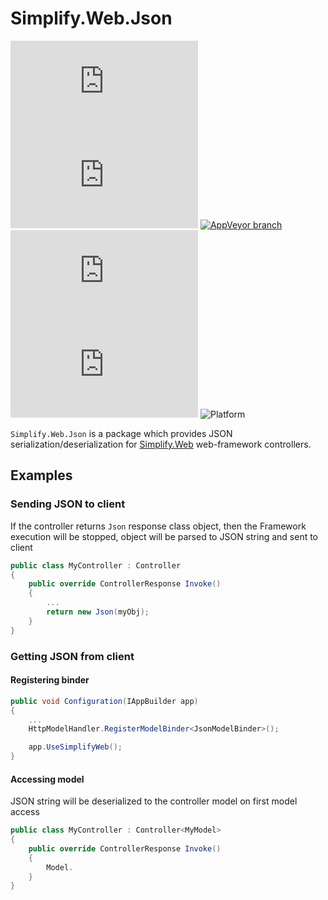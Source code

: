 # Simplify.Web.Json

[![Nuget Version](https://img.shields.io/nuget/v/Simplify.Web.Json)](https://www.nuget.org/packages/Simplify.Web.Json/)
[![Nuget Download](https://img.shields.io/nuget/dt/Simplify.Web.Json)](https://www.nuget.org/packages/Simplify.Web.Json/)
[![AppVeyor branch](https://img.shields.io/appveyor/ci/i4004/simplify-web-json/master)](https://ci.appveyor.com/project/i4004/simplify-web-json)
[![Libraries.io dependency status for latest release](https://img.shields.io/librariesio/release/nuget/Simplify.Web.Json)](https://libraries.io/nuget/Simplify.Web.Json)
[![CodeFactor Grade](https://img.shields.io/codefactor/grade/github/SimplifyNet/Simplify.Web.Json)](https://www.codefactor.io/repository/github/simplifynet/simplify.web.Json)
![Platform](https://img.shields.io/badge/platform-.NET%20Standard%202.0%20%7C%20.NET%204.6.2-lightgrey)

`Simplify.Web.Json` is a package which provides JSON serialization/deserialization for [Simplify.Web](https://github.com/SimplifyNet/Simplify.Web) web-framework controllers.

## Examples

### Sending JSON to client

If the controller returns `Json` response class object, then the Framework execution will be stopped, object will be parsed to JSON string and sent to client

```csharp
public class MyController : Controller
{
    public override ControllerResponse Invoke()
    {
        ...
        return new Json(myObj);
    }
}
```

### Getting JSON from client

#### Registering binder

```csharp
public void Configuration(IAppBuilder app)
{
    ...
    HttpModelHandler.RegisterModelBinder<JsonModelBinder>();

    app.UseSimplifyWeb();
}
```

#### Accessing model

JSON string will be deserialized to the controller model on first model access

```csharp
public class MyController : Controller<MyModel>
{
    public override ControllerResponse Invoke()
    {
        Model.
    }
}
```
